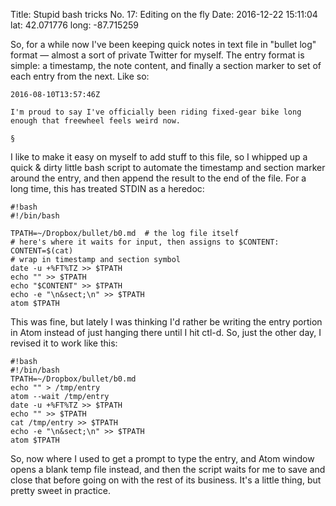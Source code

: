 Title: Stupid bash tricks No. 17: Editing on the fly
Date: 2016-12-22 15:11:04
lat: 42.071776
long: -87.715259


So, for a while now I've been keeping quick notes in text file in "bullet log" format &mdash; almost a sort of private Twitter for myself. The entry format is simple: a timestamp, the note content, and finally a section marker to set of each entry from the next. Like so:

```
2016-08-10T13:57:46Z

I'm proud to say I've officially been riding fixed-gear bike long enough that freewheel feels weird now.

§
```

I like to make it easy on myself to add stuff to this file, so I whipped up a quick &amp; dirty little bash script to automate the timestamp and section marker around the entry, and then append the result to the end of the file. For a long time, this has treated STDIN as a heredoc:


```
#!bash
#!/bin/bash

TPATH=~/Dropbox/bullet/b0.md  # the log file itself
# here's where it waits for input, then assigns to $CONTENT:
CONTENT=$(cat)
# wrap in timestamp and section symbol
date -u +%FT%TZ >> $TPATH
echo "" >> $TPATH
echo "$CONTENT" >> $TPATH
echo -e "\n&sect;\n" >> $TPATH
atom $TPATH
```

This was fine, but lately I was thinking I'd rather be writing the entry portion in Atom instead of just hanging there until I hit ctl-d. So, just the other day, I revised it to work like this:

```
#!bash
#!/bin/bash
TPATH=~/Dropbox/bullet/b0.md
echo "" > /tmp/entry
atom --wait /tmp/entry
date -u +%FT%TZ >> $TPATH
echo "" >> $TPATH
cat /tmp/entry >> $TPATH
echo -e "\n&sect;\n" >> $TPATH
atom $TPATH
```

So, now where I used to get a prompt to type the entry, and Atom window opens a blank temp file instead, and then the script waits for me to save and close that before going on with the rest of its business. It's a little thing, but pretty sweet in practice.

